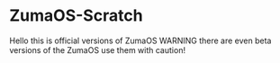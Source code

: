 # ZumaOS-Scratch

Hello this is official versions of ZumaOS
WARNING there are even beta versions of the ZumaOS use them with caution!
